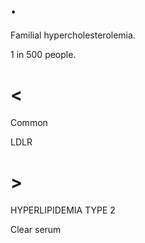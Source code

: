 # .

Familial hypercholesterolemia.

1 in 500 people.

# <

Common

LDLR

# >

HYPERLIPIDEMIA TYPE 2

Clear serum
